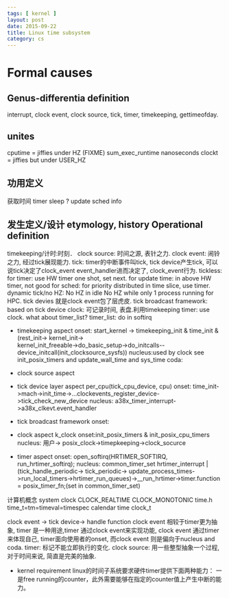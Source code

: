 ```yaml
---
tags: [ kernel ] 
layout: post
date: 2015-09-22
title: Linux time subsystem
category: cs
---
```


# Formal causes
## Genus-differentia definition
interrupt, clock event,  clock source, tick, timer, timekeeping, gettimeofday.

## unites
cputime = jiffies under HZ (FIXME)
sum_exec_runtime nanoseconds
clockt = jiffies but under USER_HZ

## 功用定义
获取时间
timer
sleep ?
update sched info

## 发生定义/设计   etymology, history Operational definition
timekeeping/计时:时刻．
clock source: 时间之源, 表针之力.
clock event: 闹铃之力, 经过tick展现能力.
tick: timer的中断事件叫tick, tick device产生tick, 可以说tick决定了clock_event event_handler进而决定了, clock_event行为.
tickless: 
for timer: use HW timer one shot, set next.
for update time: in above HW timer, not good 
for sched: for priority distributed in time slice, use timer.
dynamic tick/no HZ:
No HZ in idle 
No HZ while only 1 process running for HPC.
tick devies 就是clock event包了层虎皮.
tick broadcast framework:  based on tick device
clock: 可记录时间, 表盘.利用timekeeping
timer: use clock. what about timer_list?
timer_list: do in softirq
* timekeeping aspect
onset: start_kernel -> timekeeping_init & time_init &(rest_init-> kernel_init-> \
kernel_init_freeable->do_basic_setup->do_initcalls--device_initcall(init_clocksource_sysfs))
nucleus:used by clock see init_posix_timers and update_wall_time and sys_time
coda:

* clock source aspect

* tick device layer aspect
per_cpu(tick_cpu_device, cpu)
onset: time_init->mach->init_time->...clockevents_register_device->tick_check_new_device
nucleus: a38x_timer_interrupt->a38x_clkevt.event_handler

* tick broadcast framework
onset:

* clock aspect
k_clock
onset:init_posix_timers & init_posix_cpu_timers
nucleus: 用户-> posix_clock->timepkeeping->clock_socurce

* timer aspect
onset: open_softirq(HRTIMER_SOFTIRQ, run_hrtimer_softirq); 
nucleus: common_timer_set
hrtimer_interrupt | (tick_handle_periodic-> tick_periodic-> update_process_times->run_local_timers->hrtimer_run_queues)->__run_hrtimer->timer.function = posix_timer_fn;(set in common_timer_set)

计算机概念
system clock CLOCK_REALTIME CLOCK_MONOTONIC
time.h time_t=tm=timeval=timespec calendar time  clock_t

clock event -> tick device-> handle function
clock event 相较于timer更为抽象, timer 是一种用途,timer 通过clock event来实现功能, 
clock event 通过timer来体现自己, timer面向使用者的onset, 
而clock event 则是偏向于nucleus and coda.
timer: 标记不能立即执行的变化.
clock source: 用一些整型抽象一个过程, 对于时间来说, 简直是完美的抽象.
* kernel requirement
linux的时间子系统要求硬件timer提供下面两种能力：
一是free running的counter，此外需要能够在指定的counter值上产生中断的能力。
